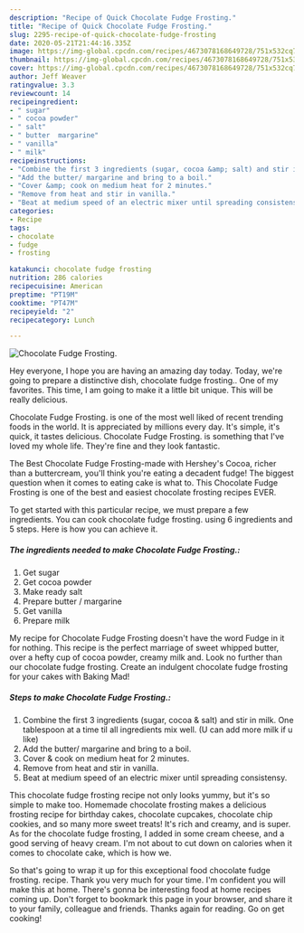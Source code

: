 ```yaml
---
description: "Recipe of Quick Chocolate Fudge Frosting."
title: "Recipe of Quick Chocolate Fudge Frosting."
slug: 2295-recipe-of-quick-chocolate-fudge-frosting
date: 2020-05-21T21:44:16.335Z
image: https://img-global.cpcdn.com/recipes/4673078168649728/751x532cq70/chocolate-fudge-frosting-recipe-main-photo.jpg
thumbnail: https://img-global.cpcdn.com/recipes/4673078168649728/751x532cq70/chocolate-fudge-frosting-recipe-main-photo.jpg
cover: https://img-global.cpcdn.com/recipes/4673078168649728/751x532cq70/chocolate-fudge-frosting-recipe-main-photo.jpg
author: Jeff Weaver
ratingvalue: 3.3
reviewcount: 14
recipeingredient:
- " sugar"
- " cocoa powder"
- " salt"
- " butter  margarine"
- " vanilla"
- " milk"
recipeinstructions:
- "Combine the first 3 ingredients (sugar, cocoa &amp; salt) and stir in milk. One tablespoon at a time til all ingredients mix well. (U can add more milk if u like)"
- "Add the butter/ margarine and bring to a boil."
- "Cover &amp; cook on medium heat for 2 minutes."
- "Remove from heat and stir in vanilla."
- "Beat at medium speed of an electric mixer until spreading consistensy."
categories:
- Recipe
tags:
- chocolate
- fudge
- frosting

katakunci: chocolate fudge frosting 
nutrition: 286 calories
recipecuisine: American
preptime: "PT19M"
cooktime: "PT47M"
recipeyield: "2"
recipecategory: Lunch

---
```



![Chocolate Fudge Frosting.](https://img-global.cpcdn.com/recipes/4673078168649728/751x532cq70/chocolate-fudge-frosting-recipe-main-photo.jpg)

Hey everyone, I hope you are having an amazing day today. Today, we're going to prepare a distinctive dish, chocolate fudge frosting.. One of my favorites. This time, I am going to make it a little bit unique. This will be really delicious.

Chocolate Fudge Frosting. is one of the most well liked of recent trending foods in the world. It is appreciated by millions every day. It's simple, it's quick, it tastes delicious. Chocolate Fudge Frosting. is something that I've loved my whole life. They're fine and they look fantastic.

The Best Chocolate Fudge Frosting-made with Hershey&#39;s Cocoa, richer than a buttercream, you&#39;ll think you&#39;re eating a decadent fudge! The biggest question when it comes to eating cake is what to. This Chocolate Fudge Frosting is one of the best and easiest chocolate frosting recipes EVER.


To get started with this particular recipe, we must prepare a few ingredients. You can cook chocolate fudge frosting. using 6 ingredients and 5 steps. Here is how you can achieve it.

<!--inarticleads1-->

##### The ingredients needed to make Chocolate Fudge Frosting.:

1. Get  sugar
1. Get  cocoa powder
1. Make ready  salt
1. Prepare  butter / margarine
1. Get  vanilla
1. Prepare  milk


My recipe for Chocolate Fudge Frosting doesn&#39;t have the word Fudge in it for nothing. This recipe is the perfect marriage of sweet whipped butter, over a hefty cup of cocoa powder, creamy milk and. Look no further than our chocolate fudge frosting. Create an indulgent chocolate fudge frosting for your cakes with Baking Mad! 

<!--inarticleads2-->

##### Steps to make Chocolate Fudge Frosting.:

1. Combine the first 3 ingredients (sugar, cocoa &amp; salt) and stir in milk. One tablespoon at a time til all ingredients mix well. (U can add more milk if u like)
1. Add the butter/ margarine and bring to a boil.
1. Cover &amp; cook on medium heat for 2 minutes.
1. Remove from heat and stir in vanilla.
1. Beat at medium speed of an electric mixer until spreading consistensy.


This chocolate fudge frosting recipe not only looks yummy, but it&#39;s so simple to make too. Homemade chocolate frosting makes a delicious frosting recipe for birthday cakes, chocolate cupcakes, chocolate chip cookies, and so many more sweet treats! It&#39;s rich and creamy, and is super. As for the chocolate fudge frosting, I added in some cream cheese, and a good serving of heavy cream. I&#39;m not about to cut down on calories when it comes to chocolate cake, which is how we. 

So that's going to wrap it up for this exceptional food chocolate fudge frosting. recipe. Thank you very much for your time. I'm confident you will make this at home. There's gonna be interesting food at home recipes coming up. Don't forget to bookmark this page in your browser, and share it to your family, colleague and friends. Thanks again for reading. Go on get cooking!
